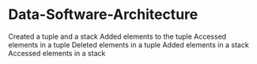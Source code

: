 # Data-Software-Architecture
Created a tuple and a stack
Added elements to the tuple
Accessed elements in a tuple
Deleted elements in a tuple
Added elements in a stack
Accessed elements in a stack 
